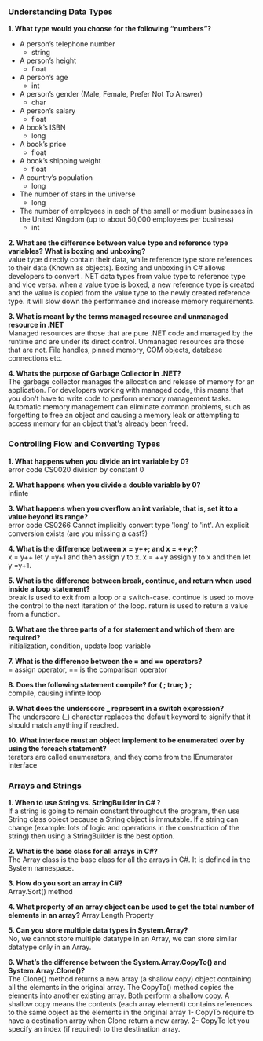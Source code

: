 ### Understanding Data Types

**1. What type would you choose for the following “numbers”?**  
* A person’s telephone number 
    * string
* A person’s height
    * float
* A person’s age 
    * int
* A person’s gender (Male, Female, Prefer Not To Answer)
    * char 
* A person’s salary
    * float
* A book’s ISBN
    * long
* A book’s price
    * float 
* A book’s shipping weight
    * float
* A country’s population
    * long
* The number of stars in the universe
    * long
* The number of employees in each of the small or medium businesses in the United Kingdom (up to about 50,000 employees per business)  
    * int
  
**2. What are the difference between value type and reference type variables? What is boxing and unboxing?**  
value type directly contain their data, while reference type store references to their data (Known as objects). 
Boxing and unboxing in C# allows developers to convert . NET data types from value type to reference type and vice versa. when a value type is boxed, a new reference type is created and the value is copied from the value type to the newly created reference type. it will slow down the performance and increase memory requirements.

**3. What is meant by the terms managed resource and unmanaged resource in .NET**  
Managed resources are those that are pure .NET code and managed by the runtime and are under its direct control. 
Unmanaged resources are those that are not. File handles, pinned memory, COM objects, database connections etc.

**4. Whats the purpose of Garbage Collector in .NET?**  
The garbage collector manages the allocation and release of memory for an application. For developers working with managed code, this means that you don't have to write code to perform memory management tasks. Automatic memory management can eliminate common problems, such as forgetting to free an object and causing a memory leak or attempting to access memory for an object that's already been freed.
 
### Controlling Flow and Converting Types

**1. What happens when you divide an int variable by 0?**      
error code CS0020 division by constant 0

**2. What happens when you divide a double variable by 0?**     
infinte


**3. What happens when you overflow an int variable, that is, set it to a value beyond its range?**    
error code CS0266 Cannot implicitly convert type 'long' to 'int'. An explicit conversion exists (are you missing a cast?)

**4. What is the difference between x = y++; and x = ++y;?**   
x = y++ let y =y+1 and then assign y to x. x = ++y assign y to x and then let y =y+1.  

**5. What is the difference between break, continue, and return when used inside a loop statement?**    
break is used to exit from a loop or a switch-case. continue is used to move the control to the next iteration of the loop. return is used to return a value from a function.  

**6. What are the three parts of a for statement and which of them are required?**    
initialization, condition, update loop variable   

**7. What is the difference between the = and == operators?**     
= assign operator,   ==  is the comparison operator 

**8. Does the following statement compile? for ( ; true; ) ;**    
compile, causing infinte loop

**9. What does the underscore _ represent in a switch expression?**    
The underscore (_) character replaces the default keyword to signify that it should match anything if reached.

**10. What interface must an object implement to be enumerated over by using the foreach statement?**  
terators are called enumerators, and they come from the IEnumerator interface

### Arrays and Strings
**1. When to use String vs. StringBuilder in C# ?**  
If a string is going to remain constant throughout the program, then use String class object because a String object is immutable.
If a string can change (example: lots of logic and operations in the construction of the string) then using a StringBuilder is the best option.

**2. What is the base class for all arrays in C#?**  
The Array class is the base class for all the arrays in C#. It is defined in the System namespace.  

**3. How do you sort an array in C#?**  
Array.Sort() method 

**4. What property of an array object can be used to get the total number of elements in an array?** 
Array.Length Property

**5. Can you store multiple data types in System.Array?**  
No, we cannot store multiple datatype in an Array, we can store similar datatype only in an Array.

**6. What’s the difference between the System.Array.CopyTo() and System.Array.Clone()?**   
The Clone() method returns a new array (a shallow copy) object containing all the elements in the original array. The CopyTo() method copies the elements into another existing array. Both perform a shallow copy. A shallow copy means the contents (each array element) contains references to the same object as the elements in the original array
1- CopyTo require to have a destination array when Clone return a new array.
2- CopyTo let you specify an index (if required) to the destination array.